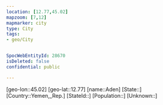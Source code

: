 ```yaml
---
location: [12.77,45.02]
mapzoom: [7,12] 
mapmarker: city 
type: City
tags:
- geo/City


SpocWebEntityId: 28670
isDeleted: false
confidential: public

---
```

[geo-lon::45.02]
[geo-lat::12.77]
[name::Aden]
[State::]
[Country::Yemen,_Rep.]
[StateId::]
[Population::]
[Unknown::]

